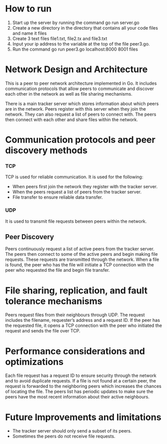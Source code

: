 # How to run
1. Start up the server by running the command go run server.go
2. Create a new directory in the directory that contains all your code files and name it files
3. Create 3 text files file1.txt, file2.tx and file3.txt
4. Input your ip address to the variable at the top of the file peer3.go.
5. Run the command go run peer3.go localhost:8000 8001 files

# Network Design and Architecture
This is a peer to peer network architecture implemented in Go. It includes communication protocols that allow peers to communicate and discover each other in the network as well as file sharing mechanisms.

There is a main tracker server which stores information about which peers are in the network. Peers register with this server when they join the network. They can also request a list of peers to connect with. The peers then connect with each other and share files within the network.

# Communication protocols and peer discovery methods
### TCP 
TCP is used for reliable communication. It is used for the following: 
- When peers first join the network they register with the tracker server. 
- When the peers request a list of peers from the tracker server.
- File transfer to ensure reliable data transfer.

### UDP
It is used to transmit file requests between peers within the network.


## Peer Discovery
Peers continuously request a list of active peers from the tracker server. The peers then connect to some of the active peers and begin making file requests. These requests are transmitted through the network.
When a file is found, the peer who has the file will initiate a TCP connection with the peer who requested the file and begin file transfer.

# File sharing, replication, and fault tolerance mechanisms
Peers request files from their neighbours through UDP. The request includes the filename, requester’s address and a request ID.
If the peer has the requested file, it opens a TCP connection with the peer who initiated the request and sends the file over TCP.

# Performance considerations and optimizations
Each file request has a request ID to ensure security through the network
and to avoid duplicate requests.
If a file is not found at a certain peer, the request is forwarded to the neighboring peers which increases the chances of locating the file.
The peers list has periodic updates to make sure the peers have the most recent information about their active neighbours.

# Future Improvements and limitations
- The tracker server should only send a subset of its peers. 
- Sometimes the peers do not receive file requests.


